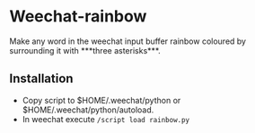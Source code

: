 # Weechat-rainbow
Make any word in the weechat input buffer rainbow coloured by surrounding it with \*\*\*three asterisks\*\*\*.

## Installation
- Copy script to $HOME/.weechat/python or $HOME/.weechat/python/autoload. 
- In weechat execute `/script load rainbow.py`
